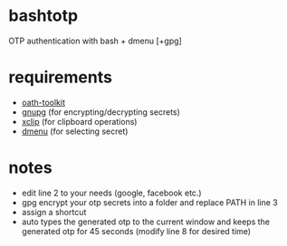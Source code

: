 # bashtotp
OTP authentication with bash + dmenu [+gpg]

# requirements
* [oath-toolkit](http://www.nongnu.org/oath-toolkit/)
* [gnupg](https://www.gnupg.org/) (for encrypting/decrypting secrets)
* [xclip](https://github.com/astrand/xclip) (for clipboard operations)
* [dmenu](http://tools.suckless.org/dmenu/) (for selecting secret)

# notes
* edit line 2 to your needs (google, facebook etc.)
* gpg encrypt your otp secrets into a folder and replace PATH in line 3
* assign a shortcut
* auto types the generated otp to the current window and keeps the generated otp for 45 seconds (modify line 8 for desired time)
